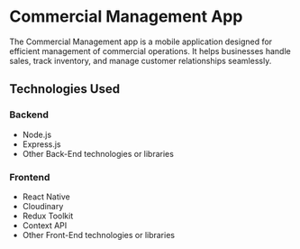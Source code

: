 # Commercial Management App

The Commercial Management app is a mobile application designed for efficient management of commercial operations. It helps businesses handle sales, track inventory, and manage customer relationships seamlessly.

## Technologies Used

### Backend

- Node.js
- Express.js
- Other Back-End technologies or libraries
  
### Frontend

- React Native
- Cloudinary
- Redux Toolkit
- Context API
- Other Front-End technologies or libraries
